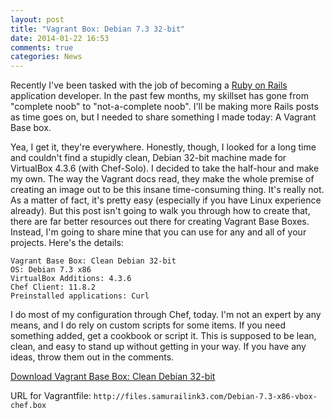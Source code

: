 ```yaml
---
layout: post
title: "Vagrant Box: Debian 7.3 32-bit"
date: 2014-01-22 16:53
comments: true
categories: News
---
```


Recently I've been tasked with the job of becoming a [Ruby on Rails](http://rubyonrails.org/) application developer. In the past few months, my skillset has gone from "complete noob" to "not-a-complete noob". I'll be making more Rails posts as time goes on, but I needed to share something I made today: A Vagrant Base box.

Yea, I get it, they're everywhere. Honestly, though, I looked for a long time and couldn't find a stupidly clean, Debian 32-bit machine made for VirtualBox 4.3.6 (with Chef-Solo). I decided to take the half-hour and make my own. The way the Vagrant docs read, they make the whole premise of creating an image out to be this insane time-consuming thing. It's really not. As a matter of fact, it's pretty easy (especially if you have Linux experience already). But this post isn't going to walk you through how to create that, there are far better resources out there for creating Vagrant Base Boxes. Instead, I'm going to share mine that you can use for any and all of your projects. Here's the details:

    Vagrant Base Box: Clean Debian 32-bit
    OS: Debian 7.3 x86
    VirtualBox Additions: 4.3.6
    Chef Client: 11.8.2
    Preinstalled applications: Curl

I do most of my configuration through Chef, today. I'm not an expert by any means, and I do rely on custom scripts for some items. If you need something added, get a cookbook or script it. This is supposed to be lean, clean, and easy to stand up without getting in your way. If you have any ideas, throw them out in the comments.

[Download Vagrant Base Box: Clean Debian 32-bit](http://files.samurailink3.com/Debian-7.3-x86-vbox-chef.box)

URL for Vagrantfile: `http://files.samurailink3.com/Debian-7.3-x86-vbox-chef.box`
